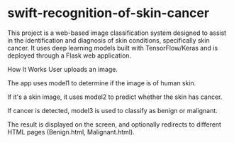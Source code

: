 # swift-recognition-of-skin-cancer
This project is a web-based image classification system designed to assist in the identification and diagnosis of skin conditions, specifically skin cancer. It uses deep learning models built with TensorFlow/Keras and is deployed through a Flask web application.

How It Works
User uploads an image.

The app uses model1 to determine if the image is of human skin.

If it's a skin image, it uses model2 to predict whether the skin has cancer.

If cancer is detected, model3 is used to classify as benign or malignant.

The result is displayed on the screen, and optionally redirects to different HTML pages (Benign.html, Malignant.html).

